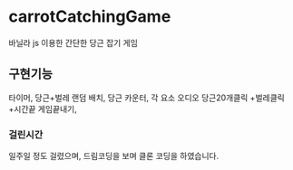 # carrotCatchingGame

바닐라 js 이용한 간단한 당근 잡기 게임

## 구현기능

타이머, 당근+벌레 랜덤 배치, 당근 카운터, 각 요소 오디오
당근20개클릭 +벌레클릭+시간끝 게임끝내기,

### 걸린시간

일주일 정도 걸렸으며, 드림코딩을 보며 클론 코딩을 하였습니다.
